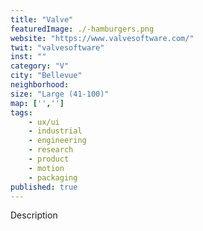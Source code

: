 ```yaml
---
title: "Valve"
featuredImage: ./-hamburgers.png
website: "https://www.valvesoftware.com/"
twit: "valvesoftware"
inst: ""
category: "V"
city: "Bellevue"
neighborhood:
size: "Large (41-100)"
map: ['','']
tags:
    - ux/ui
    - industrial
    - engineering
    - research
    - product
    - motion
    - packaging
published: true
---
```


Description
